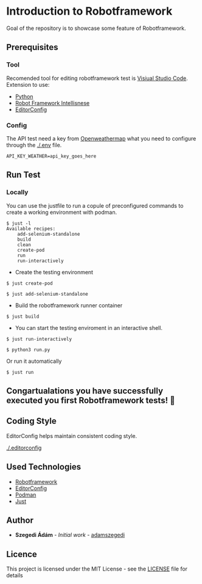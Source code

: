 # Introduction to Robotframework

Goal of the repository is to showcase some feature of Robotframework.

## Prerequisites

### Tool
Recomended tool for editing robotframework test is [Visiual Studio Code](https://code.visualstudio.com/).   
Extension to use:
- [Python](https://marketplace.visualstudio.com/items?itemName=ms-python.python)
- [Robot Framework Intellisnese](https://marketplace.visualstudio.com/items?itemName=TomiTurtiainen.rf-intellisense)
- [EditorConfig](https://marketplace.visualstudio.com/items?itemName=EditorConfig.EditorConfig)

### Config
The API test need a key from [Openweathermap](https://openweathermap.org/appid) what you need to configure through the [./.env](.env) file.

```
API_KEY_WEATHER=api_key_goes_here
```


## Run Test

### Locally

You can use the justfile to run a copule of preconfigured commands to create a working environment with podman.

```
$ just -l
Available recipes:
    add-selenium-standalone
    build
    clean
    create-pod
    run
    run-interactively
```

* Create the testing environment

```
$ just create-pod

$ just add-selenium-standalone
```

* Build the robotframework runner container

```
$ just build
```

* You can start the testing enviroment in an interactive shell.

```
$ just run-interactively

$ python3 run.py
```

Or run it automatically

```
$ just run
```

## Congartualations you have successfully executed you first Robotframework tests! :clap:

## Coding Style

EditorConfig helps maintain consistent coding style.

[./.editorconfig](.editorconfig)

## Used Technologies

* [Robotframework](https://robotframework.org)
* [EditorConfig](https://editorconfig.org)
* [Podman](https://podman.io/)
* [Just](https://github.com/casey/just)

## Author

* **Szegedi Ádám** - *Initial work* - [adamszegedi](https://github.com/adamszegedi)

## Licence

This project is licensed under the MIT License - see the [LICENSE](LICENSE) file for details
